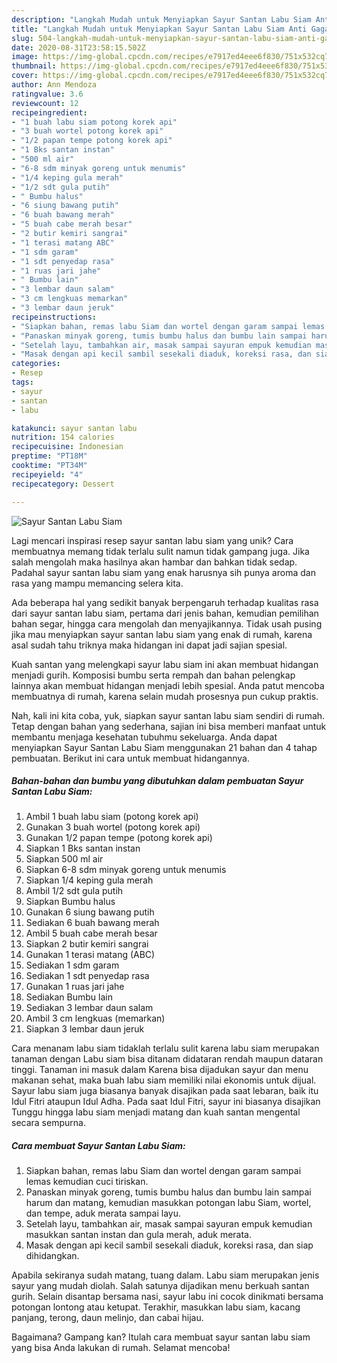 ```yaml
---
description: "Langkah Mudah untuk Menyiapkan Sayur Santan Labu Siam Anti Gagal"
title: "Langkah Mudah untuk Menyiapkan Sayur Santan Labu Siam Anti Gagal"
slug: 504-langkah-mudah-untuk-menyiapkan-sayur-santan-labu-siam-anti-gagal
date: 2020-08-31T23:58:15.502Z
image: https://img-global.cpcdn.com/recipes/e7917ed4eee6f830/751x532cq70/sayur-santan-labu-siam-foto-resep-utama.jpg
thumbnail: https://img-global.cpcdn.com/recipes/e7917ed4eee6f830/751x532cq70/sayur-santan-labu-siam-foto-resep-utama.jpg
cover: https://img-global.cpcdn.com/recipes/e7917ed4eee6f830/751x532cq70/sayur-santan-labu-siam-foto-resep-utama.jpg
author: Ann Mendoza
ratingvalue: 3.6
reviewcount: 12
recipeingredient:
- "1 buah labu siam potong korek api"
- "3 buah wortel potong korek api"
- "1/2 papan tempe potong korek api"
- "1 Bks santan instan"
- "500 ml air"
- "6-8 sdm minyak goreng untuk menumis"
- "1/4 keping gula merah"
- "1/2 sdt gula putih"
- " Bumbu halus"
- "6 siung bawang putih"
- "6 buah bawang merah"
- "5 buah cabe merah besar"
- "2 butir kemiri sangrai"
- "1 terasi matang ABC"
- "1 sdm garam"
- "1 sdt penyedap rasa"
- "1 ruas jari jahe"
- " Bumbu lain"
- "3 lembar daun salam"
- "3 cm lengkuas memarkan"
- "3 lembar daun jeruk"
recipeinstructions:
- "Siapkan bahan, remas labu Siam dan wortel dengan garam sampai lemas kemudian cuci tiriskan."
- "Panaskan minyak goreng, tumis bumbu halus dan bumbu lain sampai harum dan matang, kemudian masukkan potongan labu Siam, wortel, dan tempe, aduk merata sampai layu."
- "Setelah layu, tambahkan air, masak sampai sayuran empuk kemudian masukkan santan instan dan gula merah, aduk merata."
- "Masak dengan api kecil sambil sesekali diaduk, koreksi rasa, dan siap dihidangkan."
categories:
- Resep
tags:
- sayur
- santan
- labu

katakunci: sayur santan labu 
nutrition: 154 calories
recipecuisine: Indonesian
preptime: "PT18M"
cooktime: "PT34M"
recipeyield: "4"
recipecategory: Dessert

---
```



![Sayur Santan Labu Siam](https://img-global.cpcdn.com/recipes/e7917ed4eee6f830/751x532cq70/sayur-santan-labu-siam-foto-resep-utama.jpg)

Lagi mencari inspirasi resep sayur santan labu siam yang unik? Cara membuatnya memang tidak terlalu sulit namun tidak gampang juga. Jika salah mengolah maka hasilnya akan hambar dan bahkan tidak sedap. Padahal sayur santan labu siam yang enak harusnya sih punya aroma dan rasa yang mampu memancing selera kita.

Ada beberapa hal yang sedikit banyak berpengaruh terhadap kualitas rasa dari sayur santan labu siam, pertama dari jenis bahan, kemudian pemilihan bahan segar, hingga cara mengolah dan menyajikannya. Tidak usah pusing jika mau menyiapkan sayur santan labu siam yang enak di rumah, karena asal sudah tahu triknya maka hidangan ini dapat jadi sajian spesial.

Kuah santan yang melengkapi sayur labu siam ini akan membuat hidangan menjadi gurih. Komposisi bumbu serta rempah dan bahan pelengkap lainnya akan membuat hidangan menjadi lebih spesial. Anda patut mencoba membuatnya di rumah, karena selain mudah prosesnya pun cukup praktis.


Nah, kali ini kita coba, yuk, siapkan sayur santan labu siam sendiri di rumah. Tetap dengan bahan yang sederhana, sajian ini bisa memberi manfaat untuk membantu menjaga kesehatan tubuhmu sekeluarga. Anda dapat menyiapkan Sayur Santan Labu Siam menggunakan 21 bahan dan 4 tahap pembuatan. Berikut ini cara untuk membuat hidangannya.

<!--inarticleads1-->

##### Bahan-bahan dan bumbu yang dibutuhkan dalam pembuatan Sayur Santan Labu Siam:

1. Ambil 1 buah labu siam (potong korek api)
1. Gunakan 3 buah wortel (potong korek api)
1. Gunakan 1/2 papan tempe (potong korek api)
1. Siapkan 1 Bks santan instan
1. Siapkan 500 ml air
1. Siapkan 6-8 sdm minyak goreng untuk menumis
1. Siapkan 1/4 keping gula merah
1. Ambil 1/2 sdt gula putih
1. Siapkan  Bumbu halus
1. Gunakan 6 siung bawang putih
1. Sediakan 6 buah bawang merah
1. Ambil 5 buah cabe merah besar
1. Siapkan 2 butir kemiri sangrai
1. Gunakan 1 terasi matang (ABC)
1. Sediakan 1 sdm garam
1. Sediakan 1 sdt penyedap rasa
1. Gunakan 1 ruas jari jahe
1. Sediakan  Bumbu lain
1. Sediakan 3 lembar daun salam
1. Ambil 3 cm lengkuas (memarkan)
1. Siapkan 3 lembar daun jeruk


Cara menanam labu siam tidaklah terlalu sulit karena labu siam merupakan tanaman dengan Labu siam bisa ditanam didataran rendah maupun dataran tinggi. Tanaman ini masuk dalam Karena bisa dijadukan sayur dan menu makanan sehat, maka buah labu siam memiliki nilai ekonomis untuk dijual. Sayur labu siam juga biasanya banyak disajikan pada saat lebaran, baik itu Idul Fitri ataupun Idul Adha. Pada saat Idul Fitri, sayur ini biasanya disajikan Tunggu hingga labu siam menjadi matang dan kuah santan mengental secara sempurna. 

<!--inarticleads2-->

##### Cara membuat Sayur Santan Labu Siam:

1. Siapkan bahan, remas labu Siam dan wortel dengan garam sampai lemas kemudian cuci tiriskan.
1. Panaskan minyak goreng, tumis bumbu halus dan bumbu lain sampai harum dan matang, kemudian masukkan potongan labu Siam, wortel, dan tempe, aduk merata sampai layu.
1. Setelah layu, tambahkan air, masak sampai sayuran empuk kemudian masukkan santan instan dan gula merah, aduk merata.
1. Masak dengan api kecil sambil sesekali diaduk, koreksi rasa, dan siap dihidangkan.


Apabila sekiranya sudah matang, tuang dalam. Labu siam merupakan jenis sayur yang mudah diolah. Salah satunya dijadikan menu berkuah santan gurih. Selain disantap bersama nasi, sayur labu ini cocok dinikmati bersama potongan lontong atau ketupat. Terakhir, masukkan labu siam, kacang panjang, terong, daun melinjo, dan cabai hijau. 

Bagaimana? Gampang kan? Itulah cara membuat sayur santan labu siam yang bisa Anda lakukan di rumah. Selamat mencoba!
